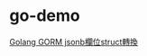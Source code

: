 # go-demo
[Golang GORM jsonb欄位struct轉換](https://matthung0807.blogspot.com/2022/12/go-gorm-jsonb-struct-conversion.html)
